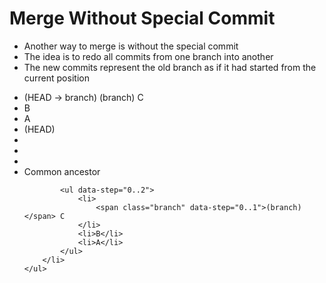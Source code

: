 Merge Without Special Commit
============================

- Another way to merge is without the special commit
- The idea is to redo all commits from one branch into another
- The new commits represent the old branch as if it had started from the current
  position

<div class="git_tree" data-steps="1..">
    <ul data-step="0..">
        <li data-step="1..">
            <span class="branch" data-step="3..">(HEAD -> branch)</span>
            <span class="branch" data-step="2">(branch)</span> C
        </li>
        <li data-step="1..">B</li>
        <li data-step="1..">A</li>
        <li data-git-id="original_head">
            <span class="branch" data-step="0..2">(HEAD)</span>
        </li>
        <li></li>
        <li></li>
        <li></li>
        <li>
            Common ancestor

            <ul data-step="0..2">
                <li>
                    <span class="branch" data-step="0..1">(branch)</span> C
                </li>
                <li>B</li>
                <li>A</li>
            </ul>
        </li>
    </ul>
</div>

<div>
    <script src="@routes.Assets.at("javascripts/git_tree_from_ul.js")">
    </script>
    <script src="@routes.Assets.at("javascripts/git_tree_to_svg.js")">
    </script>
    <script src="@routes.Assets.at("javascripts/git_tree_utils.js")">
    </script>
</div>
